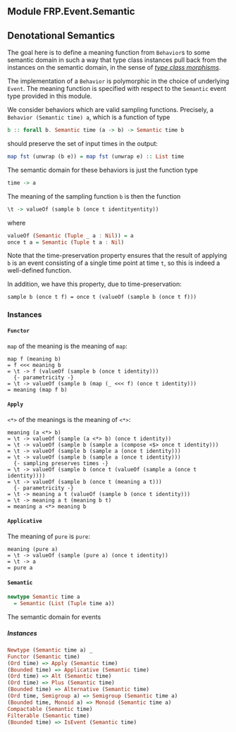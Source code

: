 ## Module FRP.Event.Semantic

## Denotational Semantics

The goal here is to define a meaning function from `Behavior`s to some semantic
domain in such a way that type class instances pull back from the instances on the
semantic domain, in the sense of
[_type class morphisms_](http://conal.net/papers/type-class-morphisms/).

The implementation of a `Behavior` is polymorphic in the choice of underlying
`Event`. The meaning function is specified with respect to the `Semantic`
event type provided in this module.

We consider behaviors which are valid sampling functions. Precisely, a
`Behavior (Semantic time) a`, which is a function of type

```purescript
b :: forall b. Semantic time (a -> b) -> Semantic time b
```

should preserve the set of input times in the output:

```purescript
map fst (unwrap (b e)) = map fst (unwrap e) :: List time
```

The semantic domain for these behaviors is just the function type

```purescript
time -> a
```

The meaning of the sampling function `b` is then the function

```purescript
\t -> valueOf (sample b (once t identityentity))
```

where

```purescript
valueOf (Semantic (Tuple _ a : Nil)) = a
once t a = Semantic (Tuple t a : Nil)
```

Note that the time-preservation property ensures that the result of
applying `b` is an event consisting of a single time point at time `t`,
so this is indeed a well-defined function.

In addition, we have this property, due to time-preservation:

```
sample b (once t f) = once t (valueOf (sample b (once t f)))
```

### Instances

#### `Functor`

`map` of the meaning is the meaning of `map`:

```
map f (meaning b)
= f <<< meaning b
= \t -> f (valueOf (sample b (once t identity)))
  {- parametricity -}
= \t -> valueOf (sample b (map (_ <<< f) (once t identity)))
= meaning (map f b)
```

#### `Apply`

`<*>` of the meanings is the meaning of `<*>`:

```
meaning (a <*> b)
= \t -> valueOf (sample (a <*> b) (once t identity))
= \t -> valueOf (sample b (sample a (compose <$> once t identity)))
= \t -> valueOf (sample b (sample a (once t identity)))
= \t -> valueOf (sample b (sample a (once t identity)))
  {- sampling preserves times -}
= \t -> valueOf (sample b (once t (valueOf (sample a (once t identity))))
= \t -> valueOf (sample b (once t (meaning a t)))
  {- parametricity -}
= \t -> meaning a t (valueOf (sample b (once t identity)))
= \t -> meaning a t (meaning b t)
= meaning a <*> meaning b
```

#### `Applicative`

The meaning of `pure` is `pure`:

```
meaning (pure a)
= \t -> valueOf (sample (pure a) (once t identity))
= \t -> a
= pure a
```

#### `Semantic`

``` purescript
newtype Semantic time a
  = Semantic (List (Tuple time a))
```

The semantic domain for events

##### Instances
``` purescript
Newtype (Semantic time a) _
Functor (Semantic time)
(Ord time) => Apply (Semantic time)
(Bounded time) => Applicative (Semantic time)
(Ord time) => Alt (Semantic time)
(Ord time) => Plus (Semantic time)
(Bounded time) => Alternative (Semantic time)
(Ord time, Semigroup a) => Semigroup (Semantic time a)
(Bounded time, Monoid a) => Monoid (Semantic time a)
Compactable (Semantic time)
Filterable (Semantic time)
(Bounded time) => IsEvent (Semantic time)
```


